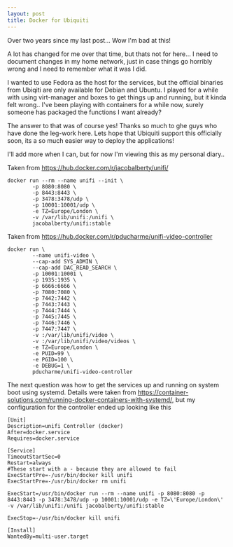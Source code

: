 ```yaml
---
layout: post
title: Docker for Ubiquiti
---
```


Over two years since my last post... Wow I'm bad at this!

A lot has changed for me over that time, but thats not for here...  I need to document changes in my home network, just in case things go horribly wrong and I need to remember what it was I did.

I wanted to use Fedora as the host for the services, but the official binaries from Ubiqiti are only available for Debian and Ubuntu.  I played for a while with using virt-manager and boxes to get things up and running, but it kinda felt wrong..   I've been playing with containers for a while now, surely someone has packaged the functions I want already?

The answer to that was of course yes!  Thanks so much to ghe guys who have done the leg-work here.  Lets hope that Ubiquiti support this officially soon, its a so much easier way to deploy the applications!

I'll add more when I can, but for now I'm viewing this as my personal diary..

Taken from https://hub.docker.com/r/jacobalberty/unifi/

```
docker run --rm --name unifi --init \
        -p 8080:8080 \
        -p 8443:8443 \
        -p 3478:3478/udp \
        -p 10001:10001/udp \
        -e TZ=Europe/London \
        -v /var/lib/unifi:/unifi \
        jacobalberty/unifi:stable
```

Taken from https://hub.docker.com/r/pducharme/unifi-video-controller

```
docker run \
        --name unifi-video \
        --cap-add SYS_ADMIN \
        --cap-add DAC_READ_SEARCH \
        -p 10001:10001 \
        -p 1935:1935 \
        -p 6666:6666 \
        -p 7080:7080 \
        -p 7442:7442 \
        -p 7443:7443 \
        -p 7444:7444 \
        -p 7445:7445 \
        -p 7446:7446 \
        -p 7447:7447 \
        -v :/var/lib/unifi/video \
        -v :/var/lib/unifi/video/videos \
        -e TZ=Europe/London \
        -e PUID=99 \
        -e PGID=100 \
        -e DEBUG=1 \
        pducharme/unifi-video-controller
```

The next question was how to get the services up and running on system boot using systemd.  Details were taken from https://container-solutions.com/running-docker-containers-with-systemd/, but my configuration for the controller ended up looking like this

```
[Unit]
Description=unifi Controller (docker)
After=docker.service
Requires=docker.service

[Service]
TimeoutStartSec=0
Restart=always
#These start with a - because they are allowed to fail
ExecStartPre=-/usr/bin/docker kill unifi
ExecStartPre=-/usr/bin/docker rm unifi

ExecStart=/usr/bin/docker run --rm --name unifi -p 8080:8080 -p 8443:8443 -p 3478:3478/udp -p 10001:10001/udp -e TZ=\'Europe/London\' -v /var/lib/unifi:/unifi jacobalberty/unifi:stable

ExecStop=-/usr/bin/docker kill unifi

[Install]
WantedBy=multi-user.target
```
